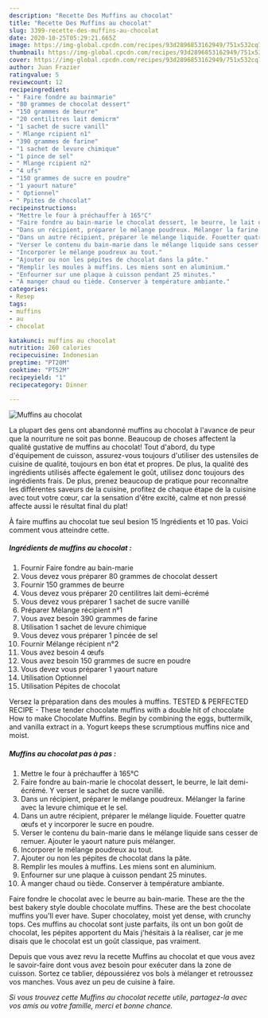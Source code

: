 ```yaml
---
description: "Recette Des Muffins au chocolat"
title: "Recette Des Muffins au chocolat"
slug: 3399-recette-des-muffins-au-chocolat
date: 2020-10-25T05:29:21.665Z
image: https://img-global.cpcdn.com/recipes/93d2896853162949/751x532cq70/muffins-au-chocolat-photo-principale-de-la-recette.jpg
thumbnail: https://img-global.cpcdn.com/recipes/93d2896853162949/751x532cq70/muffins-au-chocolat-photo-principale-de-la-recette.jpg
cover: https://img-global.cpcdn.com/recipes/93d2896853162949/751x532cq70/muffins-au-chocolat-photo-principale-de-la-recette.jpg
author: Juan Frazier
ratingvalue: 5
reviewcount: 12
recipeingredient:
- " Faire fondre au bainmarie"
- "80 grammes de chocolat dessert"
- "150 grammes de beurre"
- "20 centilitres lait demicrm"
- "1 sachet de sucre vanill"
- " Mlange rcipient n1"
- "390 grammes de farine"
- "1 sachet de levure chimique"
- "1 pince de sel"
- " Mlange rcipient n2"
- "4 ufs"
- "150 grammes de sucre en poudre"
- "1 yaourt nature"
- " Optionnel"
- " Ppites de chocolat"
recipeinstructions:
- "Mettre le four à préchauffer à 165°C"
- "Faire fondre au bain-marie le chocolat dessert, le beurre, le lait demi-écrémé. Y verser le sachet de sucre vanillé."
- "Dans un récipient, préparer le mélange poudreux. Mélanger la farine avec la levure chimique et le sel."
- "Dans un autre récipient, préparer le mélange liquide. Fouetter quatre œufs et y incorporer le sucre en poudre."
- "Verser le contenu du bain-marie dans le mélange liquide sans cesser de remuer. Ajouter le yaourt nature puis mélanger."
- "Incorporer le mélange poudreux au tout."
- "Ajouter ou non les pépites de chocolat dans la pâte."
- "Remplir les moules à muffins. Les miens sont en aluminium."
- "Enfourner sur une plaque à cuisson pendant 25 minutes."
- "À manger chaud ou tiède. Conserver à température ambiante."
categories:
- Resep
tags:
- muffins
- au
- chocolat

katakunci: muffins au chocolat 
nutrition: 260 calories
recipecuisine: Indonesian
preptime: "PT20M"
cooktime: "PT52M"
recipeyield: "1"
recipecategory: Dinner

---
```



![Muffins au chocolat](https://img-global.cpcdn.com/recipes/93d2896853162949/751x532cq70/muffins-au-chocolat-photo-principale-de-la-recette.jpg)

La plupart des gens ont abandonné muffins au chocolat à l'avance de peur que la nourriture ne soit pas bonne. Beaucoup de choses affectent la qualité gustative de muffins au chocolat! Tout d'abord, du type d'équipement de cuisson, assurez-vous toujours d'utiliser des ustensiles de cuisine de qualité, toujours en bon état et propres. De plus, la qualité des ingrédients utilisés affecte également le goût, utilisez donc toujours des ingrédients frais. De plus, prenez beaucoup de pratique pour reconnaître les différentes saveurs de la cuisine, profitez de chaque étape de la cuisine avec tout votre cœur, car la sensation d'être excité, calme et non pressé affecte aussi le résultat final du plat!

<!--inarticleads1-->

À faire muffins au chocolat tue seul besion 15 Ingrédients et 10 pas. Voici comment vous atteindre cette.

##### Ingrédients de muffins au chocolat :

1. Fournir  Faire fondre au bain-marie
1. Vous devez vous préparer 80 grammes de chocolat dessert
1. Fournir 150 grammes de beurre
1. Vous devez vous préparer 20 centilitres lait demi-écrémé
1. Vous devez vous préparer 1 sachet de sucre vanillé
1. Préparer  Mélange récipient n°1
1. Vous avez besoin 390 grammes de farine
1. Utilisation 1 sachet de levure chimique
1. Vous devez vous préparer 1 pincée de sel
1. Fournir  Mélange récipient n°2
1. Vous avez besoin 4 œufs
1. Vous avez besoin 150 grammes de sucre en poudre
1. Vous devez vous préparer 1 yaourt nature
1. Utilisation  Optionnel
1. Utilisation  Pépites de chocolat


Versez la préparation dans des moules à muffins. TESTED &amp; PERFECTED RECIPE - These tender chocolate muffins with a double hit of chocolate How to make Chocolate Muffins. Begin by combining the eggs, buttermilk, and vanilla extract in a. Yogurt keeps these scrumptious muffins nice and moist. 

<!--inarticleads2-->

##### Muffins au chocolat pas à pas :

1. Mettre le four à préchauffer à 165°C
1. Faire fondre au bain-marie le chocolat dessert, le beurre, le lait demi-écrémé. Y verser le sachet de sucre vanillé.
1. Dans un récipient, préparer le mélange poudreux. Mélanger la farine avec la levure chimique et le sel.
1. Dans un autre récipient, préparer le mélange liquide. Fouetter quatre œufs et y incorporer le sucre en poudre.
1. Verser le contenu du bain-marie dans le mélange liquide sans cesser de remuer. Ajouter le yaourt nature puis mélanger.
1. Incorporer le mélange poudreux au tout.
1. Ajouter ou non les pépites de chocolat dans la pâte.
1. Remplir les moules à muffins. Les miens sont en aluminium.
1. Enfourner sur une plaque à cuisson pendant 25 minutes.
1. À manger chaud ou tiède. Conserver à température ambiante.


Faire fondre le chocolat avec le beurre au bain-marie. These are the the best bakery style double chocolate muffins. These are the best chocolate muffins you&#39;ll ever have. Super chocolatey, moist yet dense, with crunchy tops. Ces muffins au chocolat sont juste parfaits, ils ont un bon goût de chocolat, les pépites apportent du Mais j&#39;hésitais à la réaliser, car je me disais que le chocolat est un goût classique, pas vraiment. 

<!--inarticleads1-->

<p>
Depuis que vous avez revu la recette Muffins au chocolat et que vous avez le savoir-faire dont vous avez besoin pour exécuter dans la zone de cuisson. Sortez ce tablier, dépoussiérez vos bols à mélanger et retroussez vos manches. Vous avez un peu de cuisine à faire.
</p>

<p>
<i>Si vous trouvez cette Muffins au chocolat recette utile, partagez-la avec vos amis ou votre famille, merci et bonne chance.</i>
</p>
